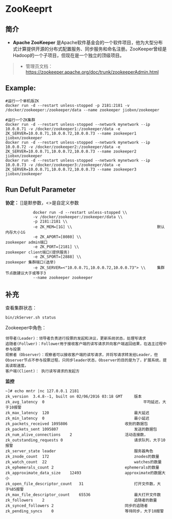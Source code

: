 ZooKeeprt
===
## 简介
* **Apache ZooKeeper** 是Apache软件基金会的一个软件项目，他为大型分布式计算提供开源的分布式配置服务、同步服务和命名注册。ZooKeeper曾经是Hadoop的一个子项目，但现在是一个独立的顶级项目。
> * 管理员文档：https://zookeeper.apache.org/doc/trunk/zookeeperAdmin.html

## Example:

    #运行一个单机版ZK
    docker run -d --restart unless-stopped -p 2181:2181 -v /docker/zookeeper:/zookeeper/data --name zookeeper jiobxn/zookeeper

    #运行一个ZK集群
    docker run -d --restart unless-stopped --network mynetwork --ip 10.0.0.71 -v /docker/zookeeper1:/zookeeper/data -e ZK_SERVER=10.0.0.71,10.0.0.72,10.0.0.73 --name zookeeper1 jiobxn/zookeeper
    docker run -d --restart unless-stopped --network mynetwork --ip 10.0.0.72 -v /docker/zookeeper2:/zookeeper/data -e ZK_SERVER=10.0.0.71,10.0.0.72,10.0.0.73 --name zookeeper2 jiobxn/zookeeper
    docker run -d --restart unless-stopped --network mynetwork --ip 10.0.0.73 -v /docker/zookeeper3:/zookeeper/data -e ZK_SERVER=10.0.0.71,10.0.0.72,10.0.0.73 --name zookeeper3 jiobxn/zookeeper

## Run Defult Parameter
**协定：** []是默参数，<>是自定义参数

				docker run -d --restart unless-stopped \\
				-v /docker/zookeeper:/zookeeper/data \\
				-p 2181:2181 \\
				-e ZK_MEM=[1G] \\                                     默认内存大小1G
				-e ZK_APORT=[8080] \\                                 zookeeper admin端口
				-e ZK_PORT=[2181] \\                                  zookeeper client端口(提供服务)
				-e ZK_SPORT=[2888] \\                                 zookeeper 集群端口(选举)
				-e ZK_SERVER=<"10.0.0.71,10.0.0.72,10.0.0.73"> \\     集群节点数建议大于或等于3
				--name zookeeper zookeeper

## 补充
查看集群状态：

    bin/zkServer.sh status

Zookeeper中角色：

    领导者(Leader)：领导者负责进行投票的发起和决议，更新系统状态，处理写请求
    追随者(Follwer)：Follower用于接收客户端的读写请求并向客户端返回结果，在选主过程中参与投票
    观察者（Observer）：观察者可以接收客户端的读写请求，并将写请求转发给Leader，但Observer节点不参与投票过程，只同步leader状态，Observer的目的是为了，扩展系统，提高读取速度。
    客户端(Client)： 执行读写请求的发起方

**监控**

	~]# echo mntr |nc 127.0.0.1 2181
	zk_version	3.4.8--1, built on 02/06/2016 03:18 GMT     版本
	zk_avg_latency	0                                           平均延迟，大于10报警
	zk_max_latency	120                                     最大延迟
	zk_min_latency	0                                       最小延迟
	zk_packets_received	1095806                         收到的数据包
	zk_packets_sent	1095807                                 发送的数据包
	zk_num_alive_connections	2                       活动连接数，
	zk_outstanding_requests	0                               请求队列，大于10报警
	zk_server_state	leader                                  服务器角色
	zk_znode_count	172                                     znodes的数量
	zk_watch_count	22                                      watches的数量
	zk_ephemerals_count	2                               ephemerals的数量
	zk_approximate_data_size	12493                   approximate的数据大小
	zk_open_file_descriptor_count	31                      打开文件数，大于%85报警
	zk_max_file_descriptor_count	65536                   最大打开文件数
	zk_followers	2                                       追随者的数量
	zk_synced_followers	2                               同步的追随者
	zk_pending_syncs	0                               等待同步，大于10报警

